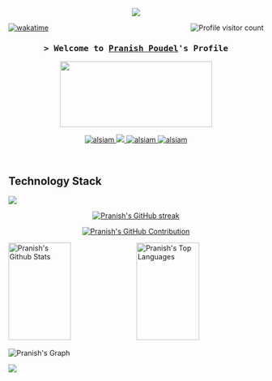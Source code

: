 
<p align="center">
  <a href="https://github.com/pranishpaudel"><img src="https://readme-typing-svg.herokuapp.com?font=Fira+Code&pause=1000&color=45F71E&random=false&width=435&lines=Full+Stack+NextJs+Developer;Student+of+Software+Engineering"></a>
</p>


<a href="https://komarev.com/ghpvc/?username=alsiam">
  <img align="right" src="https://komarev.com/ghpvc/?username=pranishpaudel&label=Visitors&color=1422F7&style=flat" alt="Profile visitor count" />
</a>


[![wakatime](https://wakatime.com/badge/user/018c0c0e-e589-47b3-9158-1cc4df2a8100.svg)](https://wakatime.com/@018c0c0e-e589-47b3-9158-1cc4df2a8100)

<!-- Intro  -->
<h3 align="center">
        <samp>&gt; Welcome to 
                <b><a target="" href="https://www.linkedin.com/in/pranishpoudel/">Pranish Poudel</a>'s Profile</b>
        </samp>
</h3>


<!--🎵SPOTIFY / 🌐WEBSITE: https://github.com/kittinan/spotify-github-profile -->
<p align="center">
<a href="https://www.youtube.com/watch?v=DXCd7Moy3to&list=RDDXCd7Moy3to&start_radio=1"><img src="https://raw.githubusercontent.com/trinib/spotify-github-profile/master/img/default.svg" height="130" width="300"></a>

<p align="center">
 <a href="https://www.linkedin.com/in/pranishpoudel/" target="_blank">
  <img src="https://img.shields.io/badge/LinkedIn-0077B5?style=for-the-badge&logo=linkedin&logoColor=white" alt="alsiam"/>
 </a>
 <!-- <a href="https://dev.to/alsiam" target="_blank">
  <img src="https://img.shields.io/badge/dev.to-0A0A0A?style=for-the-badge&logo=dev.to&logoColor=white" alt="alsiam" />
 </a> -->
 <a href="https://twitter.com/pdlpranish" target="_blank">
  <img src="https://img.shields.io/badge/Twitter-1DA1F2?style=for-the-badge&logo=twitter&logoColor=white" />
 </a>
 <a href="https://instagram.com/pranuisop" target="_blank">
  <img src="https://img.shields.io/badge/Instagram-fe4164?style=for-the-badge&logo=instagram&logoColor=white" alt="alsiam" />
 </a> 
 <a href="https://www.facebook.com/pranish2061" target="_blank">
  <img src="https://img.shields.io/badge/Facebook-20BEFF?&style=for-the-badge&logo=facebook&logoColor=white" alt="alsiam"  />
  </a> 
</p>
<br />
<h2>Technology Stack</h2>
<p align="center">
  <a href="https://skillicons.dev">

![](https://skillicons.dev/icons?i=html,css,tailwind,azure,bots,express,django,nextjs,selenium,git,redis,heroku,js,ts,mongodb,netlify,nodejs,postgres,prisma,react,vscode,vercel,workers,kafka,nodejs,mysql,flask,aws&perline=20) 

  </a>
</p>


<p align="center">
  <a href="https://github.com/pranishpaudel">
    <img src="https://github-readme-streak-stats.herokuapp.com/?user=pranishpaudel&theme=radical&border=7F3FBF&background=0D1117" alt="Pranish's GitHub streak"/>
  </a>
</p>

<p align="center">
  <a href="https://github.com/pranishpaudel">
    <img src="https://github-profile-summary-cards.vercel.app/api/cards/profile-details?username=pranishpaudel&theme=radical" alt="Pranish's GitHub Contribution"/>
  </a>
</p>

<a> 
    <a href="https://github.com/pranishpaudel"><img alt="Pranish's Github Stats" src="https://denvercoder1-github-readme-stats.vercel.app/api?username=pranishpaudel&show_icons=true&count_private=true&theme=react&border_color=7F3FBF&bg_color=0D1117&title_color=F85D7F&icon_color=F8D866" height="192px" width="49.5%"/></a>
  <a href="https://github.com/pranishpaudel"><img alt="Pranish's Top Languages" src="https://denvercoder1-github-readme-stats.vercel.app/api/top-langs/?username=pranishpaudel&langs_count=8&layout=compact&theme=react&border_color=7F3FBF&bg_color=0D1117&title_color=F85D7F&icon_color=F8D866" height="192px" width="49.5%"/></a>
  <br/>
</a>


![Pranish's Graph](https://github-readme-activity-graph.vercel.app/graph?username=pranishpaudel&custom_title=Pranish%20Poudel's%20GitHub%20Activity%20Graph&bg_color=0D1117&color=7F3FBF&line=7F3FBF&point=7F3FBF&area_color=FFFFFF&title_color=FFFFFF&area=true)


![](https://activity-graph.herokuapp.com/graph?username=pranishpaudel&custom_title=Pranish%27s%20Contribution%20Graph&theme=react-dark)

